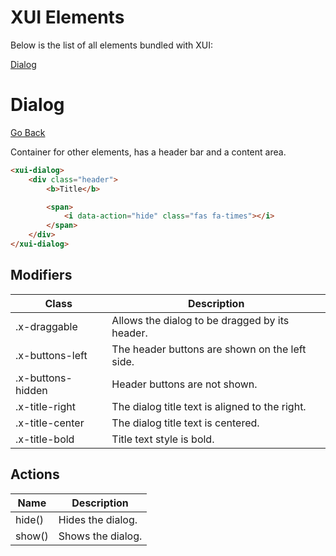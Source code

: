 # XUI Elements

Below is the list of all elements bundled with XUI:

[Dialog](#dialog)

# Dialog
[Go Back](#xui-elements)

Container for other elements, has a header bar and a content area.

```html
<xui-dialog>
	<div class="header">
		<b>Title</b>

		<span>
			<i data-action="hide" class="fas fa-times"></i>
		</span>
	</div>
</xui-dialog>
```

## Modifiers

|Class						|Description|
|-							|-|
|.x-draggable				|Allows the dialog to be dragged by its header.|
|.x-buttons-left			|The header buttons are shown on the left side.|
|.x-buttons-hidden			|Header buttons are not shown.|
|.x-title-right				|The dialog title text is aligned to the right.|
|.x-title-center			|The dialog title text is centered.|
|.x-title-bold				|Title text style is bold.|

## Actions

|Name						|Description|
|-							|-|
|hide()						|Hides the dialog.|
|show()						|Shows the dialog.|
